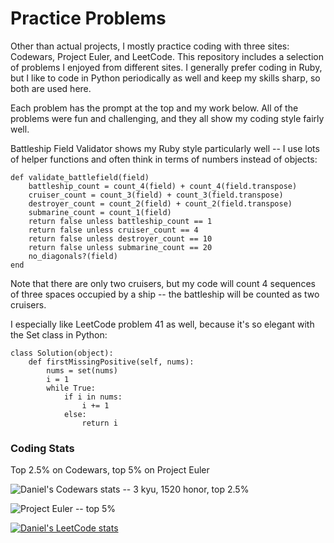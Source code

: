 # Practice Problems

Other than actual projects, I mostly practice coding with three sites: Codewars, Project Euler, and LeetCode.  This repository includes a selection of problems I enjoyed from different sites.  I generally prefer coding in Ruby, but I like to code in Python periodically as well and keep my skills sharp, so both are used here.

Each problem has the prompt at the top and my work below.  All of the problems were fun and challenging, and they all show my coding style fairly well.

Battleship Field Validator shows my Ruby style particularly well -- I use lots of helper functions and often think in terms of numbers instead of objects:

```
def validate_battlefield(field)
    battleship_count = count_4(field) + count_4(field.transpose)
    cruiser_count = count_3(field) + count_3(field.transpose)
    destroyer_count = count_2(field) + count_2(field.transpose)
    submarine_count = count_1(field)
    return false unless battleship_count == 1
    return false unless cruiser_count == 4
    return false unless destroyer_count == 10
    return false unless submarine_count == 20
    no_diagonals?(field)
end
```
Note that there are only two cruisers, but my code will count 4 sequences of three spaces occupied by a ship -- the battleship will be counted as two cruisers.

I especially like LeetCode problem 41 as well, because it's so elegant with the Set class in Python:
```
class Solution(object):
    def firstMissingPositive(self, nums):
        nums = set(nums)
        i = 1
        while True:
            if i in nums:
                i += 1
            else:
                return i
```

### Coding Stats

Top 2.5% on Codewars, top 5% on Project Euler

![Daniel's Codewars stats -- 3 kyu, 1520 honor, top 2.5%](https://github.r2v.ch/codewars?user=dkalla&top_languages=true)

![Project Euler -- top 5%](https://projecteuler.net/profile/dkalla.png)

[![Daniel's LeetCode stats](https://leetcode-stats-six.vercel.app/api?username=dtkalla)](https://github.com/madushadhanushka/github-readme)
